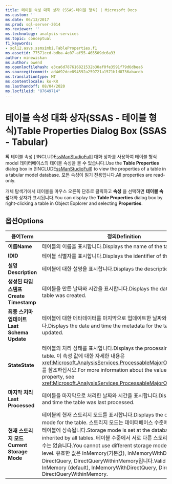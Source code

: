 ```yaml
---
title: 테이블 속성 대화 상자 (SSAS-테이블 형식) | Microsoft Docs
ms.custom: ''
ms.date: 06/13/2017
ms.prod: sql-server-2014
ms.reviewer: ''
ms.technology: analysis-services
ms.topic: conceptual
f1_keywords:
- sql12.asvs.ssmsimbi.TableProperties.f1
ms.assetid: 77571ccd-bdba-4e07-af55-465509dc6a33
author: minewiskan
ms.author: owend
ms.openlocfilehash: e3ca6d787616821532b30af0fe3591f79d6dbea6
ms.sourcegitcommit: ad4d92dce894592a259721a1571b1d8736abacdb
ms.translationtype: MT
ms.contentlocale: ko-KR
ms.lasthandoff: 08/04/2020
ms.locfileid: "87649714"
---
```

# <a name="table-properties-dialog-box-ssas---tabular"></a><span data-ttu-id="8ab16-102">테이블 속성 대화 상자(SSAS - 테이블 형식)</span><span class="sxs-lookup"><span data-stu-id="8ab16-102">Table Properties Dialog Box (SSAS - Tabular)</span></span>
  <span data-ttu-id="8ab16-103">**의** 테이블 속성 [!INCLUDE[ssManStudioFull](../includes/ssmanstudiofull-md.md)] 대화 상자를 사용하여 테이블 형식 model 데이터베이스의 테이블 속성을 볼 수 있습니다.</span><span class="sxs-lookup"><span data-stu-id="8ab16-103">Use the **Table Properties** dialog box in [!INCLUDE[ssManStudioFull](../includes/ssmanstudiofull-md.md)] to view the properties of a table in a tabular model database.</span></span> <span data-ttu-id="8ab16-104">모든 속성이 읽기 전용입니다.</span><span class="sxs-lookup"><span data-stu-id="8ab16-104">All properties are read-only.</span></span>  
  
 <span data-ttu-id="8ab16-105">개체 탐색기에서 테이블을 마우스 오른쪽 단추로 클릭하고 **속성** 을 선택하면 **테이블 속성**대화 상자가 표시됩니다.</span><span class="sxs-lookup"><span data-stu-id="8ab16-105">You can display the **Table Properties** dialog box by right-clicking a table in Object Explorer and selecting **Properties**.</span></span>  
  
## <a name="options"></a><span data-ttu-id="8ab16-106">옵션</span><span class="sxs-lookup"><span data-stu-id="8ab16-106">Options</span></span>  
  
|<span data-ttu-id="8ab16-107">용어</span><span class="sxs-lookup"><span data-stu-id="8ab16-107">Term</span></span>|<span data-ttu-id="8ab16-108">정의</span><span class="sxs-lookup"><span data-stu-id="8ab16-108">Definition</span></span>|  
|----------|----------------|  
|<span data-ttu-id="8ab16-109">**이름**</span><span class="sxs-lookup"><span data-stu-id="8ab16-109">**Name**</span></span>|<span data-ttu-id="8ab16-110">테이블의 이름을 표시합니다.</span><span class="sxs-lookup"><span data-stu-id="8ab16-110">Displays the name of the table.</span></span>|  
|<span data-ttu-id="8ab16-111">**ID**</span><span class="sxs-lookup"><span data-stu-id="8ab16-111">**ID**</span></span>|<span data-ttu-id="8ab16-112">테이블 식별자를 표시합니다.</span><span class="sxs-lookup"><span data-stu-id="8ab16-112">Displays the identifier of the table.</span></span>|  
|<span data-ttu-id="8ab16-113">**설명**</span><span class="sxs-lookup"><span data-stu-id="8ab16-113">**Description**</span></span>|<span data-ttu-id="8ab16-114">테이블에 대한 설명을 표시합니다.</span><span class="sxs-lookup"><span data-stu-id="8ab16-114">Displays the description of the table.</span></span>|  
|<span data-ttu-id="8ab16-115">**생성된 타임스탬프**</span><span class="sxs-lookup"><span data-stu-id="8ab16-115">**Create Timestamp**</span></span>|<span data-ttu-id="8ab16-116">테이블을 만든 날짜와 시간을 표시합니다.</span><span class="sxs-lookup"><span data-stu-id="8ab16-116">Displays the date and time the table was created.</span></span>|  
|<span data-ttu-id="8ab16-117">**최종 스키마 업데이트**</span><span class="sxs-lookup"><span data-stu-id="8ab16-117">**Last Schema Update**</span></span>|<span data-ttu-id="8ab16-118">테이블에 대한 메타데이터를 마지막으로 업데이트한 날짜와 시간을 표시합니다.</span><span class="sxs-lookup"><span data-stu-id="8ab16-118">Displays the date and time the metadata for the table was last updated.</span></span>|  
|<span data-ttu-id="8ab16-119">**State**</span><span class="sxs-lookup"><span data-stu-id="8ab16-119">**State**</span></span>|<span data-ttu-id="8ab16-120">테이블의 처리 상태를 표시합니다.</span><span class="sxs-lookup"><span data-stu-id="8ab16-120">Displays the processing state of the table.</span></span> <span data-ttu-id="8ab16-121">이 속성 값에 대한 자세한 내용은 <xref:Microsoft.AnalysisServices.ProcessableMajorObject.State%2A>를 참조하십시오.</span><span class="sxs-lookup"><span data-stu-id="8ab16-121">For more information about the values for this property, see <xref:Microsoft.AnalysisServices.ProcessableMajorObject.State%2A>.</span></span>|  
|<span data-ttu-id="8ab16-122">**마지막 처리**</span><span class="sxs-lookup"><span data-stu-id="8ab16-122">**Last Processed**</span></span>|<span data-ttu-id="8ab16-123">테이블을 마지막으로 처리한 날짜와 시간을 표시합니다.</span><span class="sxs-lookup"><span data-stu-id="8ab16-123">Displays the date and time the table was last processed.</span></span>|  
|<span data-ttu-id="8ab16-124">**현재 스토리지 모드**</span><span class="sxs-lookup"><span data-stu-id="8ab16-124">**Current Storage Mode**</span></span>|<span data-ttu-id="8ab16-125">테이블의 현재 스토리지 모드를 표시합니다.</span><span class="sxs-lookup"><span data-stu-id="8ab16-125">Displays the current storage mode for the table.</span></span> <span data-ttu-id="8ab16-126">스토리지 모드는 데이터베이스 수준에서 설정되며 모든 테이블에 상속됩니다.</span><span class="sxs-lookup"><span data-stu-id="8ab16-126">Storage mode is set at the database level and inherited by all tables.</span></span> <span data-ttu-id="8ab16-127">테이블 수준에서 서로 다른 스토리지 모드를 사용할 수는 없습니다.</span><span class="sxs-lookup"><span data-stu-id="8ab16-127">You cannot use different storage modes at the table level.</span></span> <span data-ttu-id="8ab16-128">유효한 값은 InMemory(기본값), InMemoryWithDirectQuery, DirectQuery, DirectQueryWithinMemory입니다.</span><span class="sxs-lookup"><span data-stu-id="8ab16-128">Valid values are InMemory (default), InMemoryWithDirectQuery, DirectQuery, DirectQueryWithinMemory.</span></span>|  
  
  
